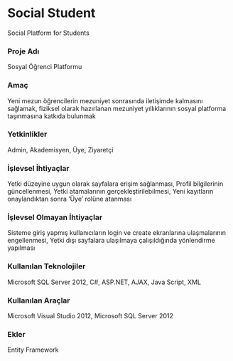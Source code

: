 Social Student
========

Social Platform for Students

### Proje Adı
Sosyal Öğrenci Platformu

### Amaç
Yeni mezun öğrencilerin mezuniyet sonrasında iletişimde kalmasını sağlamak, fiziksel olarak hazırlanan mezuniyet yıllıklarının sosyal platforma taşınmasına katkıda bulunmak

### Yetkinlikler
Admin, Akademisyen, Üye, Ziyaretçi

### İşlevsel İhtiyaçlar
Yetki düzeyine uygun olarak sayfalara erişim sağlanması, Profil bilgilerinin güncellenmesi, Yetki atamalarının gerçekleştirilebilmesi, Yeni kayıtların onaylandıktan sonra ‘Üye’ rolüne atanması

### İşlevsel Olmayan İhtiyaçlar
Sisteme giriş yapmış kullanıcıların login ve create ekranlarına ulaşmalarının engellenmesi, Yetki dışı sayfalara ulaşılmaya çalışıldığında yönlendirme yapılması

### Kullanılan Teknolojiler
Microsoft SQL Server 2012, C#, ASP.NET, AJAX, Java Script, XML

### Kullanılan Araçlar
Microsoft Visual Studio 2012, Microsoft SQL Server 2012

### Ekler
Entity Framework
